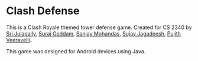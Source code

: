 # Clash Defense

This is a Clash Royale themed tower defense game. Created for CS 2340 by [Sri Julapally](https://github.com/sripushkar), [Suraj Geddam](https://github.com/SurajGeddam), [Sanjay Mohandas](https://github.com/mohandasnj), [Sujay Jagadeesh](https://github.com/sujayjag), [Pujith Veeravelli](https://github.com/pujithvi).

This game was designed for Android devices using Java.
